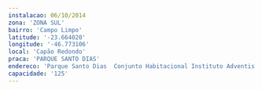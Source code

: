 ```yaml
---
instalacao: 06/10/2014
zona: 'ZONA SUL'
bairro: 'Campo Limpo'
latitude: '-23.664020'
longitude: '-46.773106'
local: 'Capão Redondo'
praca: 'PARQUE SANTO DIAS'
endereco: 'Parque Santo Dias  Conjunto Habitacional Instituto Adventis  São Paulo  Brasil'
capacidade: '125'
---
```

